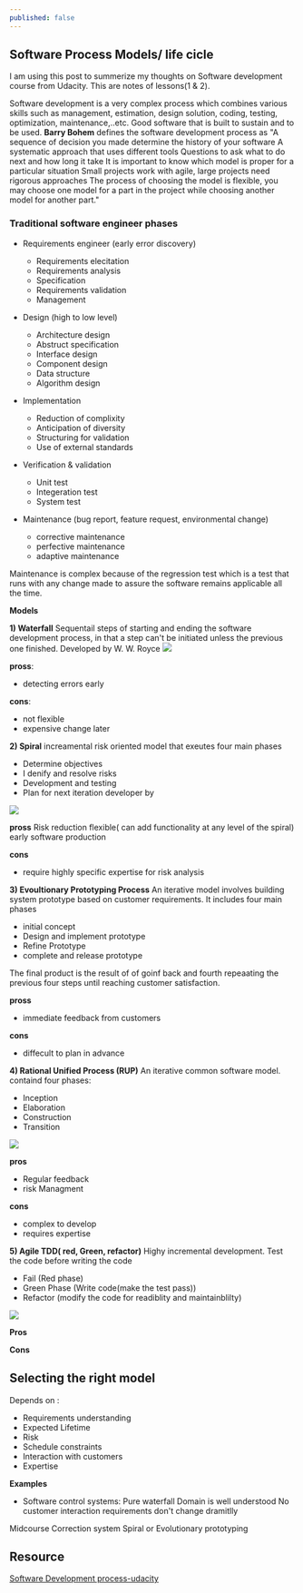 ```yaml
---
published: false
---
```

## Software Process Models/ life cicle

I am using this post to summerize my thoughts on Software development course from Udacity. This are notes of lessons(1 & 2).

Software development is a very complex process which combines various skills such as management, estimation, design solution, coding, testing, optimization, maintenance,..etc.
Good software that is built to sustain and to be used.
**Barry Bohem** defines the software development process as
"A sequence of decision you made determine the history of your software
A systematic approach that uses different tools
Questions to ask what to do next and how long it take
It is important to know which model is proper for a particular situation
Small projects work with agile, large projects need rigorous approaches
The process of choosing the model is flexible, you may choose one model for a part in the project while choosing another model for another part."



### Traditional software engineer phases

- Requirements engineer (early error discovery)
	- Requirements elecitation
    - Requirements analysis
    - Specification
    - Requirements validation
    - Management
        
- Design (high to low level)
	- Architecture design
    - Abstruct specification
    - Interface design
    - Component design
    - Data structure
    - Algorithm design
    
- Implementation
   - Reduction of complixity
   - Anticipation of diversity
   - Structuring for validation
   - Use of external standards
   
   
- Verification & validation
	- Unit test
    - Integeration test
    - System test
    
- Maintenance (bug report, feature request, environmental change)
	 - corrective maintenance
     - perfective maintenance
     - adaptive maintenance
     
 Maintenance is complex because of the regression test which is a test that runs with any change made to assure the software remains applicable all the time.
     
    

**Models**

**1) Waterfall**
Sequentail steps of starting and ending the software development process, in that a step can't be initiated unless the previous one finished. Developed by W. W. Royce
![](https://upload.wikimedia.org/wikipedia/commons/thumb/e/e2/Waterfall_model.svg/525px-Waterfall_model.svg.png)

**pross**:
- detecting errors early

**cons**:
- not flexible
- expensive change later
 

**2) Spiral**
increamental risk oriented model that exeutes four main phases 
- Determine objectives
- I denify and resolve risks
- Development and testing
- Plan for next iteration
developer by

![](https://upload.wikimedia.org/wikipedia/commons/thumb/e/ec/Spiral_model_%28Boehm%2C_1988%29.svg/500px-Spiral_model_%28Boehm%2C_1988%29.svg.png)

**pross** 
Risk reduction
flexible( can add functionality at any level of the spiral)
early software production

**cons**
- require highly specific expertise for risk analysis

**3) Evoultionary Prototyping Process**
 An iterative model involves building system prototype based on customer requirements. It includes four main phases 
 - initial concept
 - Design and implement prototype
 - Refine Prototype
 - complete and release prototype
 
 The final product is the result of of goinf back and fourth repeaating the previous four steps until reaching customer satisfaction.
 
 **pross**
 - immediate feedback from customers
 
 **cons**
 - diffecult to plan in advance

**4) Rational Unified Process (RUP)**
An iterative common software model.
containd four phases:
- Inception
- Elaboration
- Construction
- Transition

![](https://en.wikipedia.org/wiki/Rational_Unified_Process#/media/File:Development-iterative.png)

**pros**
- Regular feedback 
- risk Managment

**cons**
- complex to develop
- requires expertise

**5) Agile TDD( red, Green, refactor)**
Highy incremental development. Test the code before writing the code
- Fail (Red phase)
- Green Phase (Write code(make the test pass))
- Refactor (modify the code for readiblity and maintainblilty)

![](http://tryqa.com/wp-content/uploads/2014/12/Test_Driven_Development_Agile_Testing.jpg)

**Pros**

**Cons**


## Selecting the right model
Depends on :

- Requirements understanding
- Expected Lifetime
- Risk
- Schedule constraints
- Interaction with customers
- Expertise


**Examples**
- Software control systems: Pure waterfall
Domain is well understood
No customer interaction
requirements don't change dramitlly


Midcourse Correction system
Spiral or Evolutionary prototyping


## Resource

[Software Development process-udacity](https://www.udacity.com/course/software-development-process--ud805)
